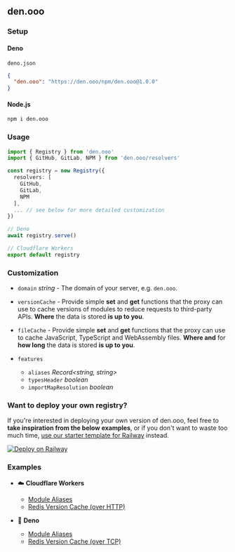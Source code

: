 ## den.ooo

### Setup

#### Deno

`deno.json`
```json
{
  "den.ooo": "https://den.ooo/npm/den.ooo@1.0.0"
}
```

#### Node.js

```bash
npm i den.ooo
```

### Usage

```ts
import { Registry } from 'den.ooo'
import { GitHub, GitLab, NPM } from 'den.ooo/resolvers'

const registry = new Registry({
  resolvers: [
    GitHub,
    GitLab,
    NPM
  ],
  ... // see below for more detailed customization
})

// Deno
await registry.serve()

// Cloudflare Workers
export default registry
```

### Customization

- `domain` *string* - The domain of your server, e.g. `den.ooo`.

- `versionCache` - Provide simple **set** and **get** functions that the proxy can use to cache versions of modules to reduce requests to third-party APIs. **Where** the data is stored **is up to you**.

- `fileCache` - Provide simple **set** and **get** functions that the proxy can use to cache JavaScript, TypeScript and WebAssembly files. **Where and** for **how long** the data is stored **is up to you**.

- `features`

  - `aliases` *Record<string, string>*
  - `typesHeader` *boolean*
  - `importMapResolution` *boolean*

### Want to deploy your own registry?

If you're interested in deploying your own version of den.ooo, feel free to **take inspiration from the below examples**, or if you don't want to waste too much time, [use our starter template for Railway](https://github.com/dendotooo/template) instead.

[![Deploy on Railway](https://railway.app/button.svg)](https://railway.app/template/zHcmpg?referralCode=_LFOM3)

### Examples

- ☁️ **Cloudflare Workers**

  - [Module Aliases](https://github.com/dendotooo/den.ooo/blob/main/examples/cloudflare_workers/module_aliases.js)
  - [Redis Version Cache (over HTTP)](https://github.com/dendotooo/den.ooo/blob/main/examples/cloudflare_workers/upstash_version_cache.js)

- 🦕 **Deno**

  - [Module Aliases](https://github.com/dendotooo/den.ooo/blob/main/examples/deno/module_aliases.js)
  - [Redis Version Cache (over TCP)](https://github.com/dendotooo/den.ooo/blob/main/examples/deno/redis_version_cache.js)
